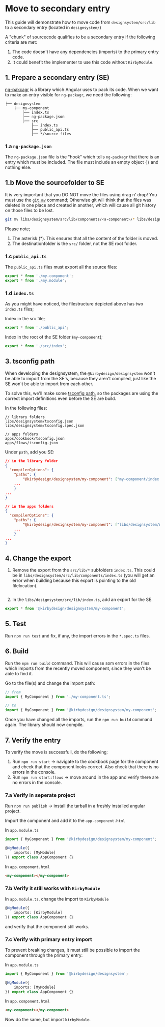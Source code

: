 # Move to secondary entry

This guide will demonstrate how to move code from `designsystem/src/lib` to a secondary entry (located in `designsystem/`)

A "chunk" of sourcecode qualifies to be a secondary entry if the following criteria are met:

1. The code doesn't have any dependencies (imports) to the primary entry code.
2. It could benefit the implementer to use this code without `KirbyModule`.

## 1. Prepare a secondary entry (SE)

[ng-pakcagr](https://github.com/ng-packagr/ng-packagr) is a library which Angular uses to pack its code. When we want to make an entry visible for `ng-packagr`, we need the following:

```
├── designsystem
    ├── my-component
        ├── index.ts
        ├── ng-package.json
        ├── src
            ├── index.ts
            ├── public_api.ts
            ├── */source files
```

### 1.a `ng-package.json`

The `ng-package.json` file is the "hook" which tells `ng-packagr` that there is an entry which must be included.
The file must include an empty object `{}` and nothing else.

## 1.b Move the sourcefolder to SE

It is very important that you DO NOT move the files using drag n' drop! You must use the [`git mv`](https://git-scm.com/docs/git-mv) command; Otherwise git will think that the files was deleted in one place and created in another, which will cause all git history on those files to be lost.

```sh
git mv libs/designsystem/src/lib/components/<a-component>/* libs/designsystem/my-component/src
```

Please note;

1.  The asterisk (\*). This ensures that all the content of the folder is moved.
2.  The destinationfolder is the `src/` folder, not the SE root folder.

### 1.c `public_api.ts`

The `public_api.ts` files must export all the source files:

```Typescript
export * from './my.component';
export * from './my.module';
```

### 1.d `index.ts`

As you might have noticed, the filestructure depicted above has two `index.ts` files;

Index in the src file;

```Typescript
export * from './public_api';
```

Index in the root of the SE folder (`my-component`);

```Typescript
export * from './src/index';
```

## 3. tsconfig path

When developing the designsystem, the `@kirbydesign/designsystem` won't be able to import from the SE's, because they aren't compiled, just like the SE won't be able to import from each other.

To solve this, we'll make some [tsconfig path](https://www.typescriptlang.org/tsconfig#paths), so the packages are using the correct import definitions even before the SE are build.

In the following files:

```
// library folders
libs/designsystem/tsconfig.json
libs/designsystem/tsconfig.spec.json

// apps folders
apps/cookbook/tsconfig.json
apps/flows/tsconfig.json
```

Under `path`, add you SE:

```json
// in the library folder
{
  "compilerOptions": {
    "paths": {
        "@kirbydesign/designsystem/my-component": ["my-component/index.ts"],
    ...
    }
...
}

// in the apps folders
{
  "compilerOptions": {
    "paths": {
        "@kirbydesign/designsystem/my-component": ["libs/designsystem/my-component/index.ts"],
    ...
    }
...
}
```

## 4. Change the export

1. Remove the export from the `src/lib/*` subfolders `index.ts`.
   This could be in `libs/designsystem/src/lib/components/index.ts` (you will get an error when building because this export is pointing to the old filelocation).

```

```

2. In the `libs/designsystem/src/lib/index.ts`, add an export for the SE.

```Typescript
export * from '@kirbydesign/designsystem/my-component';
```

## 5. Test

Run `npm run test` and fix, if any, the import errors in the `*.spec.ts` files.

## 6. Build

Run the `npm run build` command. This will cause som errors in the files which imports from the recently moved component, since they won't be able to find it.

Go to the file(s) and change the import path:

```Typescript
// from
import { MyComponent } from './my-component.ts';

// to
import { MyComponent } from '@kirbydesign/designsystem/my-component';
```

Once you have changed all the imports, run the `npm run build` command again.
The library should now compile.

## 7. Verify the entry

To verify the move is successfull, do the following;

1. Run `npm run start` -> navigate to the cookbook page for the component and check that the component looks correct. Also check that there is no errors in the console.
2. Run `npm run start:flows` -> move around in the app and verify there are no errors in the console.

### 7.a Verify in seperate project

Run `npm run publish` -> install the tarball in a freshly installed angular project.

Import the component and add it to the `app-component.html`

In `app.module.ts`

```Typescript
import { MyComponent } from '@kirbydesign/designsystem/my-component';

@NgModule({
    imports: [MyModule]
}) export class AppComponent {}
```

In `app.component.html`

```html
<my-component></my-component>
```

### 7.b Verify it still works with `KirbyModule`

In `app.module.ts`, change the import to `KirbyModule`

```Typescript
@NgModule({
    imports: [KirbyModule]
}) export class AppComponent {}
```

and verify that the component still works.

### 7.c Verify with primary entry import

To prevent breaking changes, it must still be possible to import the component through the primary entry:

In `app.module.ts`

```Typescript
import { MyComponent } from '@kirbydesign/designsystem';

@NgModule({
    imports: [MyModule]
}) export class AppComponent {}
```

In `app.component.html`

```html
<my-component></my-component>
```

Now do the same, but import `kirbyModule`.
